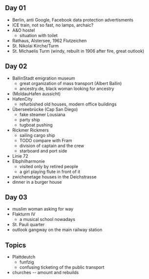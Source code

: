## Day 01

* Berlin, anti Google, Facebook data protection advertisments
* ICE train, not so fast, no lamps, archaic?
* A&O hostel
  * situation with toilet
* Rathaus, Alstersee, 1962 Flutzeichen
* St. Nikolai Kirche/Turm
* St. Michaelis Turm (windy, rebuilt in 1906 after fire, great outlook)

## Day 02

* BallinStadt emigration museum
  * great organization of mass transport (Albert Ballin)
  * ancestry.de, black woman looking for ancestry
* (MoldauHafen  aussicht)
* HafenCity 
  * refurbished old houses, modern office buildings
* Überseebrücke (Cap San Diego)
  * fake steamer Lousiana
  * party ship
  * tugboat pushing
* Rickmer Rickmers
  * sailing cargo ship
  * TODO compare with Fram
  * division of captain and the crew
  * starboard and port side
* Linie 72
* Elbphilharmonie
  * visited only by retired people
  * a girl playing flute in front of it
* zwichenetage houses in the Deichstrasse
* dinner in a burger house

## Day 03

* muslim woman asking for way
* Flakturm IV
  * a musical school nowadays
* St. Pauli quarter
* outlook gangway on the main railway station



## Topics

* Plattdeutch
  * funfzig
  * confusing ticketing of the public transport
* churches -- amount and rebuilds 
